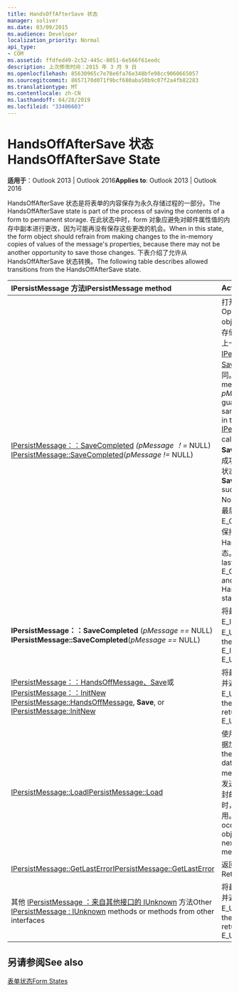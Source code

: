 ```yaml
---
title: HandsOffAfterSave 状态
manager: soliver
ms.date: 03/09/2015
ms.audience: Developer
localization_priority: Normal
api_type:
- COM
ms.assetid: ffdfed49-2c52-445c-8051-6e566f61eedc
description: 上次修改时间：2015 年 3 月 9 日
ms.openlocfilehash: 85630965c7e78e6fa76e348bfe98cc9060665057
ms.sourcegitcommit: 8657170d071f9bcf680aba50b9c07f2a4fb82283
ms.translationtype: MT
ms.contentlocale: zh-CN
ms.lasthandoff: 04/28/2019
ms.locfileid: "33406603"
---
```

# <a name="handsoffaftersave-state"></a><span data-ttu-id="23efd-103">HandsOffAfterSave 状态</span><span class="sxs-lookup"><span data-stu-id="23efd-103">HandsOffAfterSave State</span></span>

  
  
<span data-ttu-id="23efd-104">**适用于**：Outlook 2013 | Outlook 2016</span><span class="sxs-lookup"><span data-stu-id="23efd-104">**Applies to**: Outlook 2013 | Outlook 2016</span></span> 
  
<span data-ttu-id="23efd-105">HandsOffAfterSave 状态是将表单的内容保存为永久存储过程的一部分。</span><span class="sxs-lookup"><span data-stu-id="23efd-105">The HandsOffAfterSave state is part of the process of saving the contents of a form to permanent storage.</span></span> <span data-ttu-id="23efd-106">在此状态中时，form 对象应避免对邮件属性值的内存中副本进行更改，因为可能再没有保存这些更改的机会。</span><span class="sxs-lookup"><span data-stu-id="23efd-106">When in this state, the form object should refrain from making changes to the in-memory copies of values of the message's properties, because there may not be another opportunity to save those changes.</span></span> <span data-ttu-id="23efd-107">下表介绍了允许从 HandsOffAfterSave 状态转换。</span><span class="sxs-lookup"><span data-stu-id="23efd-107">The following table describes allowed transitions from the HandsOffAfterSave state.</span></span>
  
|<span data-ttu-id="23efd-108">**IPersistMessage 方法**</span><span class="sxs-lookup"><span data-stu-id="23efd-108">**IPersistMessage method**</span></span>|<span data-ttu-id="23efd-109">**Action**</span><span class="sxs-lookup"><span data-stu-id="23efd-109">**Action**</span></span>|<span data-ttu-id="23efd-110">**新状态**</span><span class="sxs-lookup"><span data-stu-id="23efd-110">**New state**</span></span>|
|:-----|:-----|:-----|
|<span data-ttu-id="23efd-111">[IPersistMessage：：SaveCompleted](ipersistmessage-savecompleted.md) _(pMessage ！=_ NULL) </span><span class="sxs-lookup"><span data-stu-id="23efd-111">[IPersistMessage::SaveCompleted](ipersistmessage-savecompleted.md)(_pMessage !=_ NULL)</span></span>  <br/> |<span data-ttu-id="23efd-112">打开任何嵌入的对象。</span><span class="sxs-lookup"><span data-stu-id="23efd-112">Open any embedded objects.</span></span> <span data-ttu-id="23efd-113">_pMessage_ 中存储的邮件数据保证与上一 [个 IPersistMessage：：Save](ipersistmessage-save.md)调用中的邮件相同。</span><span class="sxs-lookup"><span data-stu-id="23efd-113">The data in the message stored in  _pMessage_ is guaranteed to be the same as the message in the previous [IPersistMessage::Save](ipersistmessage-save.md) call.</span></span> <span data-ttu-id="23efd-114">如果 **SaveCompleted** 调用成功，请输入 Normal 状态。</span><span class="sxs-lookup"><span data-stu-id="23efd-114">If the **SaveCompleted** call succeeds, enter the Normal state.</span></span> <span data-ttu-id="23efd-115">否则，将最后一个错误设置为 E_OUTOFMEMORY并保持 HandsOffAfterSave 状态。</span><span class="sxs-lookup"><span data-stu-id="23efd-115">Otherwise, set the last error to E_OUTOFMEMORY and stay in the HandsOffAfterSave state.</span></span>  <br/> |<span data-ttu-id="23efd-116">[Normal](normal-state.md) 或 HandsOffAfterSave</span><span class="sxs-lookup"><span data-stu-id="23efd-116">[Normal](normal-state.md) or HandsOffAfterSave</span></span>  <br/> |
|<span data-ttu-id="23efd-117">**IPersistMessage：：SaveCompleted** (_pMessage ==_ NULL) </span><span class="sxs-lookup"><span data-stu-id="23efd-117">**IPersistMessage::SaveCompleted**(_pMessage ==_ NULL)</span></span>  <br/> |<span data-ttu-id="23efd-118">将最后一个错误设置为E_INVALIDARG或E_UNEXPECTED。</span><span class="sxs-lookup"><span data-stu-id="23efd-118">Set the last error to E_INVALIDARG or E_UNEXPECTED.</span></span>  <br/> |<span data-ttu-id="23efd-119">HandsOffAfterSave</span><span class="sxs-lookup"><span data-stu-id="23efd-119">HandsOffAfterSave</span></span>  <br/> |
|<span data-ttu-id="23efd-120">[IPersistMessage：：HandsOffMessage、Save](ipersistmessage-handsoffmessage.md)或[IPersistMessage：：InitNew](ipersistmessage-initnew.md) </span><span class="sxs-lookup"><span data-stu-id="23efd-120">[IPersistMessage::HandsOffMessage](ipersistmessage-handsoffmessage.md), **Save**, or [IPersistMessage::InitNew](ipersistmessage-initnew.md)</span></span> <br/> |<span data-ttu-id="23efd-121">将最后一个错误设置为 并返回E_UNEXPECTED。</span><span class="sxs-lookup"><span data-stu-id="23efd-121">Set the last error to and return E_UNEXPECTED.</span></span>  <br/> |<span data-ttu-id="23efd-122">HandsOffAfterSave</span><span class="sxs-lookup"><span data-stu-id="23efd-122">HandsOffAfterSave</span></span>  <br/> |
|[<span data-ttu-id="23efd-123">IPersistMessage::Load</span><span class="sxs-lookup"><span data-stu-id="23efd-123">IPersistMessage::Load</span></span>](ipersistmessage-load.md) <br/> |<span data-ttu-id="23efd-124">使用来自目标邮件的数据加载表单对象。</span><span class="sxs-lookup"><span data-stu-id="23efd-124">Load the form object with data from the target message.</span></span> <span data-ttu-id="23efd-125">当窗体对象发送到文件夹中的下一封邮件或上一封邮件时，可能会发生此调用。</span><span class="sxs-lookup"><span data-stu-id="23efd-125">This call can occur when the form object is going to the next or previous message in a folder.</span></span>  <br/> |<span data-ttu-id="23efd-126">一般</span><span class="sxs-lookup"><span data-stu-id="23efd-126">Normal</span></span>  <br/> |
|[<span data-ttu-id="23efd-127">IPersistMessage::GetLastError</span><span class="sxs-lookup"><span data-stu-id="23efd-127">IPersistMessage::GetLastError</span></span>](ipersistmessage-getlasterror.md) <br/> |<span data-ttu-id="23efd-128">返回最后一个错误。</span><span class="sxs-lookup"><span data-stu-id="23efd-128">Return the last error.</span></span>  <br/> |<span data-ttu-id="23efd-129">HandsOffAfterSave</span><span class="sxs-lookup"><span data-stu-id="23efd-129">HandsOffAfterSave</span></span>  <br/> |
|<span data-ttu-id="23efd-130">其他 [IPersistMessage ：来自其他接口的 IUnknown](ipersistmessageiunknown.md) 方法</span><span class="sxs-lookup"><span data-stu-id="23efd-130">Other [IPersistMessage : IUnknown](ipersistmessageiunknown.md) methods or methods from other interfaces</span></span>  <br/> |<span data-ttu-id="23efd-131">将最后一个错误设置为 并返回E_UNEXPECTED。</span><span class="sxs-lookup"><span data-stu-id="23efd-131">Set the last error to and return E_UNEXPECTED.</span></span>  <br/> |<span data-ttu-id="23efd-132">HandsOffAfterSave</span><span class="sxs-lookup"><span data-stu-id="23efd-132">HandsOffAfterSave</span></span>  <br/> |
   
## <a name="see-also"></a><span data-ttu-id="23efd-133">另请参阅</span><span class="sxs-lookup"><span data-stu-id="23efd-133">See also</span></span>



[<span data-ttu-id="23efd-134">表单状态</span><span class="sxs-lookup"><span data-stu-id="23efd-134">Form States</span></span>](form-states.md)

